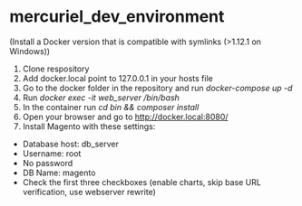 # mercuriel_dev_environment
(Install a Docker version that is compatible with symlinks (>1.12.1 on Windows))
1. Clone respository
2. Add docker.local point to 127.0.0.1 in your hosts file
3. Go to the docker folder in the repository and run _docker-compose up -d_
4. Run _docker exec -it web_server /bin/bash_
5. In the container run _cd bin && composer install_
6. Open your browser and go to http://docker.local:8080/
7. Install Magento with these settings:
 * Database host: db_server
 * Username: root
 * No password
 * DB Name: magento
 * Check the first three checkboxes (enable charts, skip base URL verification, use webserver rewrite)